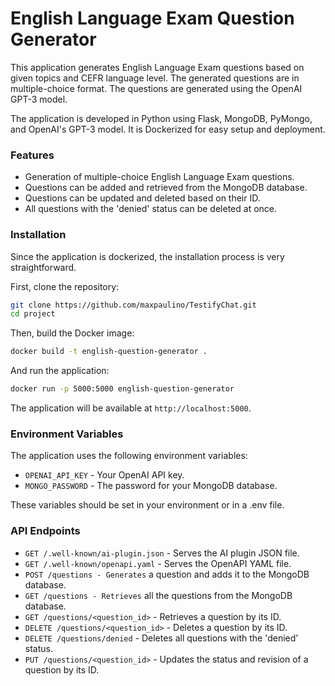 # English Language Exam Question Generator

This application generates English Language Exam questions based on given topics and CEFR language level. The generated questions are in multiple-choice format. The questions are generated using the OpenAI GPT-3 model.

The application is developed in Python using Flask, MongoDB, PyMongo, and OpenAI's GPT-3 model. It is Dockerized for easy setup and deployment.

### Features

- Generation of multiple-choice English Language Exam questions.
- Questions can be added and retrieved from the MongoDB database.
- Questions can be updated and deleted based on their ID.
- All questions with the 'denied' status can be deleted at once.

### Installation

Since the application is dockerized, the installation process is very straightforward.

First, clone the repository:

```bash
git clone https://github.com/maxpaulino/TestifyChat.git
cd project
```

Then, build the Docker image:

```bash
docker build -t english-question-generator .
```

And run the application:

```bash
docker run -p 5000:5000 english-question-generator
```

The application will be available at `http://localhost:5000`.

### Environment Variables

The application uses the following environment variables:

- `OPENAI_API_KEY` - Your OpenAI API key.
- `MONGO_PASSWORD` - The password for your MongoDB database.

These variables should be set in your environment or in a .env file.

### API Endpoints

- `GET /.well-known/ai-plugin.json` - Serves the AI plugin JSON file.
- `GET /.well-known/openapi.yaml` - Serves the OpenAPI YAML file.
- `POST /questions - Generates` a question and adds it to the MongoDB database.
- `GET /questions - Retrieves` all the questions from the MongoDB database.
- `GET /questions/<question_id>` - Retrieves a question by its ID.
- `DELETE /questions/<question_id>` - Deletes a question by its ID.
- `DELETE /questions/denied` - Deletes all questions with the 'denied' status.
- `PUT /questions/<question_id>` - Updates the status and revision of a question by its ID.
